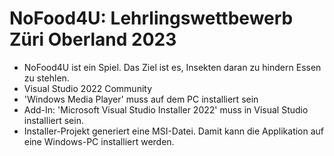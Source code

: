 # NoFood4U: Lehrlingswettbewerb Züri Oberland 2023
- NoFood4U ist ein Spiel. Das Ziel ist es, Insekten daran zu hindern Essen zu stehlen.
- Visual Studio 2022 Community
- 'Windows Media Player' muss auf dem PC installiert sein
- Add-In: 'Microsoft Visual Studio Installer 2022' muss in Visual Studio installiert sein.
- Installer-Projekt generiert eine MSI-Datei. Damit kann die Applikation auf eine Windows-PC installiert werden.
